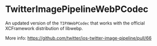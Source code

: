 # TwitterImagePipelineWebPCodec

An updated version of the `TIPXWebPCodec` that works with the official XCFramework distribution of libwebp.

More info: https://github.com/twitter/ios-twitter-image-pipeline/pull/66
